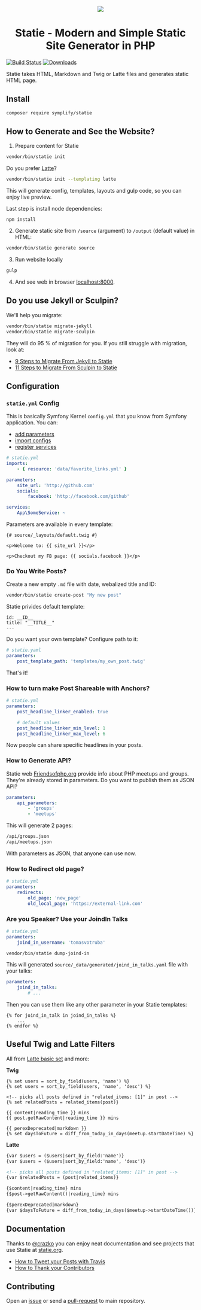 <p align="center">
    <img src="docs/logo.svg">
</p>

<h1 align="center">Statie - Modern and Simple Static Site Generator in PHP</h1>

[![Build Status](https://img.shields.io/travis/Symplify/Statie/master.svg?style=flat-square)](https://travis-ci.org/Symplify/Statie)
[![Downloads](https://img.shields.io/packagist/dt/symplify/statie.svg?style=flat-square)](https://packagist.org/packages/symplify/statie/stats)

Statie takes HTML, Markdown and Twig or Latte files and generates static HTML page.

## Install

```bash
composer require symplify/statie
```

## How to Generate and See the Website?

1. Prepare content for Statie

```bash
vendor/bin/statie init
```

Do you prefer [Latte](https://github.com/nette/latte)?

```bash
vendor/bin/statie init --templating latte
```

This will generate config, templates, layouts and gulp code, so you can enjoy live preview.

Last step is install node dependencies:

```
npm install
```

2. Generate static site from `/source` (argument) to `/output` (default value) in HTML:

```bash
vendor/bin/statie generate source
```

3. Run website locally

```bash
gulp
```

4. And see web in browser [localhost:8000](http://localhost:8000).

## Do you use Jekyll or Sculpin?

We'll help you migrate:

```bash
vendor/bin/statie migrate-jekyll
vendor/bin/statie migrate-sculpin
```

They will do 95 % of migration for you. If you still struggle with migration, look at:

- [9 Steps to Migrate From Jekyll to Statie](https://www.tomasvotruba.cz/blog/2019/01/10/9-steps-to-migrate-from-jekyll-to-statie/)
- [11 Steps to Migrate From Sculpin to Statie](https://www.tomasvotruba.cz/blog/2019/01/14/11-steps-to-migrate-from-sculpin-to-statie/)

## Configuration

### `statie.yml` Config

This is basically Symfony Kernel `config.yml` that you know from Symfony application. You can:

- [add parameters](https://symfony.com/doc/current/service_container/parameters.html)
- [import configs](http://symfony.com/doc/current/service_container/import.html)
- [register services](https://symfony.com/doc/current/service_container.html)

```yaml
# statie.yml
imports:
    - { resource: 'data/favorite_links.yml' }

parameters:
    site_url: 'http://github.com'
    socials:
        facebook: 'http://facebook.com/github'

services:
    App\SomeService: ~
```

Parameters are available in every template:

```twig
{# source/_layouts/default.twig #}

<p>Welcome to: {{ site_url }}</p>

<p>Checkout my FB page: {{ socials.facebook }}</p>
```

### Do You Write Posts?

Create a new empty `.md` file with date, webalized title and ID:

```bash
vendor/bin/statie create-post "My new post"
```

Statie privides default template:

```twig
id: __ID__
title: "__TITLE__"
---

```

Do you want your own template? Configure path to it:

```yaml
# statie.yaml
parameters:
    post_template_path: 'templates/my_own_post.twig'
```

That's it!

### How to turn make Post Shareable with Anchors?

```yaml
# statie.yml
parameters:
    post_headline_linker_enabled: true

    # default values
    post_headline_linker_min_level: 1
    post_headline_linker_max_level: 6
```

Now people can share specific headlines in your posts.

### How to Generate API?

Statie web [Friendsofphp.org](https://friendsofphp.org/) provide info about PHP meetups and groups. They're already stored in parameters. Do you want to publish them as JSON API?

```yaml
parameters:
    api_parameters:
        - 'groups'
        - 'meetups'
```

This will generate 2 pages:

```bash
/api/groups.json
/api/meetups.json
```

With parameters as JSON, that anyone can use now.

### How to Redirect old page?

```yaml
# statie.yml
parameters:
    redirects:
        old_page: 'new_page'
        old_local_page: 'https://external-link.com'
```

### Are you Speaker? Use your JoindIn Talks

```yaml
# statie.yml
parameters:
    joind_in_username: 'tomasvotruba'
```

```bash
vendor/bin/statie dump-joind-in
```

This will generated `source/_data/generated/joind_in_talks.yaml` file with your talks:

```yaml
parameters:
    joind_in_talks:
        # ...
```

Then you can use them like any other parameter in your Statie templates:

```twig
{% for joind_in_talk in joind_in_talks %}
    ...
{% endfor %}
```

## Useful Twig and Latte Filters

All from [Latte basic set](https://latte.nette.org/en/filters) and more:

**Twig**

```twig
{% set users = sort_by_field(users, 'name') %}
{% set users = sort_by_field(users, 'name', 'desc') %}

<!-- picks all posts defined in "related_items: [1]" in post -->
{% set relatedPosts = related_items(post)}

{{ content|reading_time }} mins
{{ post.getRawContent|reading_time }} mins

{{ perexDeprecated|markdown }}
{% set daysToFuture = diff_from_today_in_days(meetup.startDateTime) %}
```

**Latte**

```html
{var $users = ($users|sort_by_field:'name')}
{var $users = ($users|sort_by_field:'name', 'desc')}

<!-- picks all posts defined in "related_items: [1]" in post -->
{var $relatedPosts = (post|related_items)}

{$content|reading_time} mins
{$post->getRawContent()|reading_time} mins

{$perexDeprecated|markdown}
{var $daysToFuture = diff_from_today_in_days($meetup->startDateTime())}
```

## Documentation

Thanks to [@crazko](https://github.com/crazko) you can enjoy neat documentation and see projects that use Statie at [statie.org](https://www.statie.org).

- [How to Tweet your Posts with Travis](/docs/tweeting.md)
- [How to Thank your Contributors](/docs/gratitude.md)

## Contributing

Open an [issue](https://github.com/Symplify/Symplify/issues) or send a [pull-request](https://github.com/Symplify/Symplify/pulls) to main repository.
